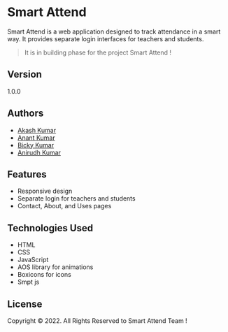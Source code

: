 # Smart Attend

Smart Attend is a web application designed to track attendance in a smart way. It provides separate login interfaces for teachers and students.

> It is in building phase for the project Smart Attend !

## Version

1.0.0

## Authors

- [Akash Kumar](https://github.com/Akashkumar9508)
- [Anant Kumar](https://github.com/Anant1004)
- [Bicky Kumar](https://github.com/bickysrm)
- [Anirudh Kumar](https://github.com/Aniruddh0012)

## Features

- Responsive design
- Separate login for teachers and students
- Contact, About, and Uses pages

## Technologies Used

- HTML
- CSS
- JavaScript
- AOS library for animations
- Boxicons for icons
- Smpt js 

## License

Copyright © 2022. All Rights Reserved to Smart Attend Team !
